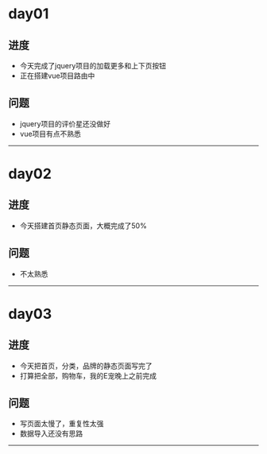 # day01
## 进度
 - 今天完成了jquery项目的加载更多和上下页按钮
 - 正在搭建vue项目路由中

## 问题
 - jquery项目的评价星还没做好
 - vue项目有点不熟悉


----------
# day02
## 进度
 - 今天搭建首页静态页面，大概完成了50%

## 问题
 - 不太熟悉


----------
# day03
## 进度
 - 今天把首页，分类，品牌的静态页面写完了
 - 打算把全部，购物车，我的E宠晚上之前完成

## 问题
 - 写页面太慢了，重复性太强
 - 数据导入还没有思路


----------


